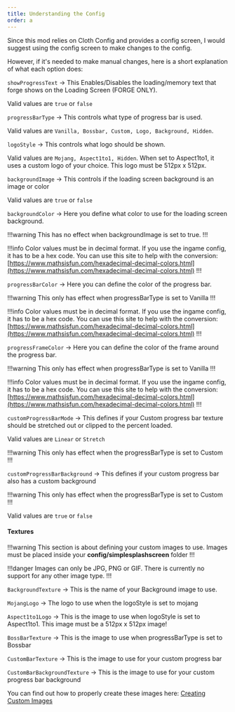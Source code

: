 ```yaml
---
title: Understanding the Config
order: a
---
```

Since this mod relies on Cloth Config and provides a config screen, I would suggest using the config screen to make changes to the config.

However, if it's needed to make manual changes, here is a short explanation of what each option does:

`showProgressText` -> This Enables/Disables the loading/memory text that forge shows on the Loading Screen (FORGE ONLY).

Valid values are `true` or `false`

`progressBarType` -> This controls what type of progress bar is used.

Valid values are `Vanilla, Bossbar, Custom, Logo, Background, Hidden`.

`logoStyle` -> This controls what logo should be shown.

Valid values are `Mojang, Aspect1to1, Hidden`. When set to Aspect1to1, it uses a custom logo of your choice. This logo must be 512px x 512px.

`backgroundImage` -> This controls if the loading screen background is an image or color

Valid values are `true` or `false`

`backgroundColor` -> Here you define what color to use for the loading screen background.

!!!warning
This has no effect when backgroundImage is set to true.
!!!

!!!info
Color values must be in decimal format. If you use the ingame config, it has to be a hex code. You can use this site to help with the conversion: [https://www.mathsisfun.com/hexadecimal-decimal-colors.html](https://www.mathsisfun.com/hexadecimal-decimal-colors.html)
!!!

`progressBarColor` -> Here you can define the color of the progress bar.

!!!warning
This only has effect when progressBarType is set to Vanilla
!!!

!!!info
Color values must be in decimal format. If you use the ingame config, it has to be a hex code. You can use this site to help with the conversion: [https://www.mathsisfun.com/hexadecimal-decimal-colors.html](https://www.mathsisfun.com/hexadecimal-decimal-colors.html)
!!!

`progressFrameColor` -> Here you can define the color of the frame around the progress bar.

!!!warning
This only has effect when progressBarType is set to Vanilla
!!!

!!!info
Color values must be in decimal format. If you use the ingame config, it has to be a hex code. You can use this site to help with the conversion: [https://www.mathsisfun.com/hexadecimal-decimal-colors.html](https://www.mathsisfun.com/hexadecimal-decimal-colors.html)
!!!

`customProgressBarMode` -> This defines if your Custom progress bar texture should be stretched out or clipped to the percent loaded.

Valid values are `Linear` or `Stretch`

!!!warning
This only has effect when the progressBarType is set to Custom
!!!

`customProgressBarBackground` -> This defines if your custom progress bar also has a custom background

!!!warning
This only has effect when the progressBarType is set to Custom
!!!

Valid values are `true` or `false`

#### Textures

!!!warning
This section is about defining your custom images to use. Images must be placed inside your **config/simplesplashscreen** folder
!!!

!!!danger
Images can only be JPG, PNG or GIF. There is currently no support for any other image type.
!!!

`BackgroundTexture` -> This is the name of your Background image to use.

`MojangLogo` -> The logo to use when the logoStyle is set to mojang

`Aspect1to1Logo` -> This is the image to use when logoStyle is set to Aspect1to1. This image must be a 512px x 512px image!

`BossBarTexture` -> This is the image to use when progressBarType is set to Bossbar

`CustomBarTexture` -> This is the image to use for your custom progress bar

`CustomBarBackgroundTexture` -> This is the image to use for your custom progress bar background

You can find out how to properly create these images here: [Creating Custom Images](custom-images.md)
